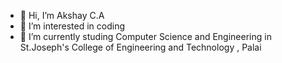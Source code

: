 - 👋 Hi, I’m Akshay C.A
- 👀 I’m interested in coding
- 🌱 I’m currently studing Computer Science and Engineering in St.Joseph's College of Engineering and Technology , Palai
<!---
AkShAY-Ca7/AkShAY-Ca7 is a ✨ special ✨ repository because its `README.md` (this file) appears on your GitHub profile.
You can click the Preview link to take a look at your changes.
--->
